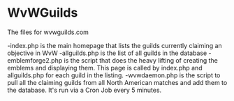 WvWGuilds
=========

The files for wvwguilds.com

-index.php is the main homepage that lists the guilds currently claiming an objective in WvW
-allguilds.php is the list of all guilds in the database
-emblemforge2.php is the script that does the heavy lifting of creating the emblems and displaying them. This page is called by index.php and allguilds.php for each guild in the listing.
-wvwdaemon.php is the script to pull all the claiming guilds from all North American matches and add them to the database. It's run via a Cron Job every 5 minutes.
